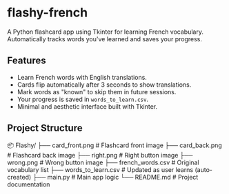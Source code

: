 # flashy-french
A Python flashcard app using Tkinter for learning French vocabulary. Automatically tracks words you've learned and saves your progress.

## Features

-  Learn French words with English translations.
-  Cards flip automatically after 3 seconds to show translations.
-  Mark words as "known" to skip them in future sessions.
-  Your progress is saved in `words_to_learn.csv`.
-  Minimal and aesthetic interface built with Tkinter.

## Project Structure
📦 Flashy/
├── card_front.png           # Flashcard front image
├── card_back.png            # Flashcard back image
├── right.png                # Right button image
├── wrong.png                # Wrong button image
├── french_words.csv         # Original vocabulary list
├── words_to_learn.csv       # Updated as user learns (auto-created)
├── main.py                  # Main app logic
└── README.md                # Project documentation



